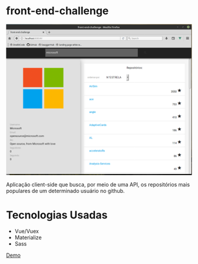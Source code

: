 # front-end-challenge


<img src="./vue-repository-finder.png" />

<p>
Aplicação client-side que busca, por meio de uma API, os repositórios mais populares de um determinado usuário no github.
</p>


# Tecnologias Usadas
- Vue/Vuex
- Materialize
- Sass


<a href="https://frontendchallenge-a63c9.firebaseapp.com">
    Demo 
</a>
